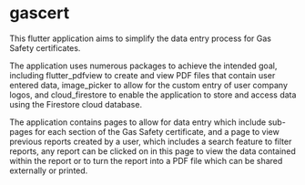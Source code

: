 # gascert

This flutter application aims to simplify the data entry process for Gas Safety certificates. 

The application uses numerous packages to achieve the intended goal, including flutter_pdfview to create and view PDF files that contain user entered data, image_picker to allow for the custom entry of user company
logos, and cloud_firestore to enable the application to store and access data using the Firestore cloud database. 

The application contains pages to allow for data entry which include sub-pages for each section of the Gas Safety certificate, and a page to view previous reports created by a user, which includes a search feature to filter reports, any report can be clicked on in this page to view the data contained within the report or to turn the report into a PDF file which can be shared externally or printed. 
